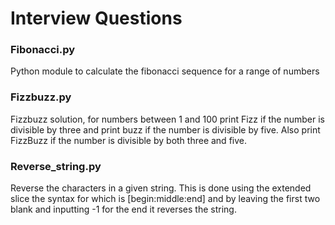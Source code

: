 # Interview Questions

### Fibonacci.py

Python module to calculate the fibonacci sequence for a range of numbers

### Fizzbuzz.py

Fizzbuzz solution, for numbers between 1 and 100 print Fizz if the number 
is divisible by three and print buzz if the number is divisible by five. 
Also print FizzBuzz if the number is divisible by both three and five.

### Reverse_string.py

Reverse the characters in a given string. This is done using the extended
slice the syntax for which is [begin:middle:end] and by leaving the first
two blank and inputting -1 for the end it reverses the string.
